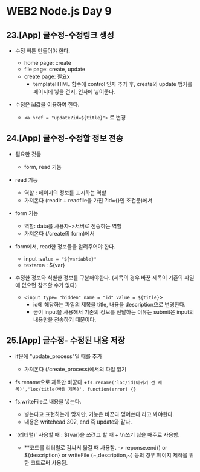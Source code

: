 # WEB2 Node.js Day 9

	

## 23.[App] 글수정-수정링크 생성
+ 수정 버튼 만들어야 한다.
	+ home page: create
	+ file page: create, update
	+ create page: 필요x
		+ templateHTML 함수에 control 인자 추가 후, create와 update 앵커를 페이지에 넣을 건지, 인자에 넣어준다.

+ 수정은 id값을 이용하여 한다.
	+ `<a href = "update?id=${title}">` 로 변경

## 24.[App] 글수정-수정할 정보 전송
+ 필요한 것들
	+ form, read 기능

+ read 기능
	+ 역할 : 페이지의 정보를 표시하는 역할
	+ 가져온다 (readir + readfile을 가진 ?id={}인 조건문)에서 
+ form 기능
	+ 역할: data를 사용자->서버로 전송하는 역할
	+ 가져온다 (/create의 form)에서
+ form에서, read한 정보들을 알려주어야 한다.
	+ input :`value = "${variable}"`
	+ textarea :  <ta>${var} </ta>
+ 수정한 정보와 식별한 정보를 구분해야한다. (제목의 경우 바꾼 제목이 기존의 파일에 없으면 참조할 수가 없다)
	+ `<input type= "hidden" name = "id" value = ${title}`>
		+ id에 해당하는 파일의 제목을 title, 내용을 description으로 변경한다.
		+ 굳이 input을 사용해서 기존의 정보를 전달하는 이유는 submit은 input의 내용만을 전송하기 때문이다.
		
## 25.[App] 글수정- 수정된 내용 저장
+ if문에 "update_process"일 때를 추가
	+ 가져온다 (/create_process)에서의 파일 읽기

+ fs.rename으로 제목만 바꾼다
	+`fs.rename('loc/id(바뀌기 전 제목)','loc/title(바뀔 제목)', function(error) {}`
+ fs.writeFile로 내용을 넣는다. 
	+ 넣는다고 표현하는게 맞지만, 기능은 바꾼다 덮어쓴다 라고 봐야한다.
	+ 내용은 writehead 302, end 즉 update와 같다.
+ \`(리터럴)\` 사용할 때 : ${var}을 쓰려고 할 때 + \n쓰기 싫을 때주로 사용함. 
	+ **코드를 리터럴로 감싸서 옮길 때 사용함. -> reponse.end() or ${description} or writeFile (~,description,~) 등의 경우 페이지 제작을 위한 코드로써 사용됨.
